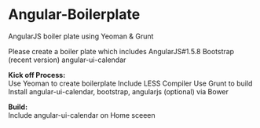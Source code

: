 # Angular-Boilerplate
AngularJS boiler plate using Yeoman &amp; Grunt

Please create a boiler plate which includes 
AngularJS#1.5.8
Bootstrap (recent version)
angular-ui-calendar

<strong>Kick off Process:</strong> <br/>
Use Yeoman to create boilerplate
Include LESS Compiler
Use Grunt to build
Install angular-ui-calendar, bootstrap, angularjs (optional) via Bower

<strong>Build:</strong><br/>
Include angular-ui-calendar on Home sceeen

